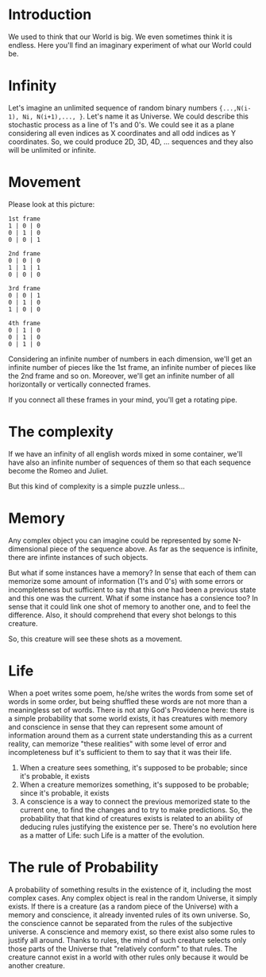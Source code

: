 # Introduction

We used to think that our World is big. We even sometimes think it is endless. Here you'll find an imaginary experiment of what our World could be.

# Infinity

Let's imagine an unlimited sequence of random binary numbers `{...,N(i-1), Ni, N(i+1),..., }`. Let's name it as Universe. We could describe this stochastic process as a line of 1's and 0's. We could see it as a plane considering all even indices as X coordinates and all odd indices as Y coordinates. So, we could produce 2D, 3D, 4D, ... sequences and they also will be unlimited or infinite.

# Movement

Please look at this picture:
```
1st frame
1 | 0 | 0
0 | 1 | 0
0 | 0 | 1

2nd frame
0 | 0 | 0
1 | 1 | 1
0 | 0 | 0

3rd frame
0 | 0 | 1
0 | 1 | 0
1 | 0 | 0

4th frame
0 | 1 | 0
0 | 1 | 0
0 | 1 | 0
```

Considering an infinite number of numbers in each dimension, we'll get an infinite number of pieces like the 1st frame, an infinite number of pieces like the 2nd frame and so on. Moreover, we'll get an infinite number of all horizontally or vertically connected frames.

If you connect all these frames in your mind, you'll get a rotating pipe.

# The complexity

If we have an infinity of all english words mixed in some container, we'll have also an infinite number of sequences of them so that each sequence become the Romeo and Juliet.

But this kind of complexity is a simple puzzle unless... 

# Memory

Any complex object you can imagine could be represented by some N-dimensional piece of the sequence above. As far as the sequence is infinite, there are infinte instances of such objects.

But what if some instances have a memory? In sense that each of them can memorize some amount of information (1's and 0's) with some errors or incompleteness but sufficient to say that this one had been a previous state and this one was the current. What if some instance has a consience too? In sense that it could link one shot of memory to another one, and to feel the difference. Also, it should comprehend that every shot belongs to this creature.

So, this creature will see these shots as a movement.

# Life

When a poet writes some poem, he/she writes the words from some set of words in some order, but being shuffled these words are not more than a meaningless set of words. There is not any God's Providence here: there is a simple probability that some world exists, it has creatures with memory and conscience in sense that they can represent some amount of information around them as a current state understanding this as a current reality, can memorize "these realities" with some level of error and incompleteness buf it's sufficient to them to say that it was their life.

1. When a creature sees something, it's supposed to be probable; since it's probable, it exists
2. When a creature memorizes something, it's supposed to be probable; since it's probable, it exists
3. A conscience is a way to connect the previous memorized state to the current one, to find the changes and to try to make predictions. So, the probability that that kind of creatures exists is related to an ability of deducing rules justifying the existence per se. There's no evolution here as a matter of Life: such Life is a matter of the evolution.

# The rule of Probability

A probability of something results in the existence of it, including the most complex cases.
Any complex object is real in the random Universe, it simply exists.
If there is a creature (as a random piece of the Universe) with a memory and conscience, it already invented rules of its own universe. So, the conscience cannot be separated from the rules of the subjective universe. A conscience and memory exist, so  there exist also some rules to justify all around. Thanks to rules, the mind of such creature selects only those parts of the Universe that "relatively conform" to that rules. The creature cannot exist in a world with other rules only because it would be another creature.
